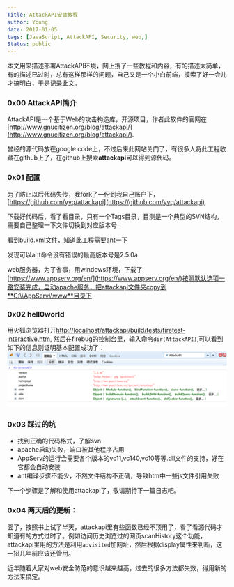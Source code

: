 ```yaml
---
Title: AttackAPI安装教程
author: Young
date: 2017-01-05
tags: [JavaScript, AttackAPI, Security, web,]
Status: public
---
```


本文用来描述部署AttackAPI环境，网上搜了一些教程和内容，有的描述太简单，有的描述已过时，总有这样那样的问题，自己又是一个小白前端，摸索了好一会儿才搞明白，于是记录此文。

### 0x00 AttackAPI简介
AttackAPI是一个基于Web的攻击构造库，开源项目，作者此软件的官网在[http://www.gnucitizen.org/blog/attackapi/](http://www.gnucitizen.org/blog/attackapi/). 

曾经的源代码放在google code上，不过后来此网站关门了，有很多人将此工程收藏在github上了，在github上搜索**attackapi**可以得到源代码。

### 0x01 配置
为了防止以后代码失传，我fork了一份到我自己账户下，[https://github.com/yyq/attackapi](https://github.com/yyq/attackapi).

下载好代码后，看了看目录，只有一个Tags目录，目测是一个典型的SVN结构，需要自己整理一下文件切换到对应版本号.

看到build.xml文件，知道此工程需要ant一下

发现可以ant命令没有错误的最高版本号是2.5.0a

web服务器，为了省事，用windows环境，下载了[https://www.appserv.org/en/](https://www.appserv.org/en/)按照默认选项一路安装完成，启动apache服务，把attackapi文件夹copy到**C:\\AppServ\\www**目录下

### 0x02 hell0world
用火狐浏览器打开[http://localhost/attackapi/build/tests/firetest-interactive.htm](http://127.0.0.1/attackapi/build/tests/firetest-interactive.htm), 然后在firebug的控制台里，输入命令```dir(AttackAPI)```,可以看到如下的信息则证明基本配置成功了：
![x](2017-01-05/0.png)

### 0x03 踩过的坑
* 找到正确的代码格式，了解svn
* apache启动失败，端口被其他程序占用
* AppServ的运行会需要各个版本的vc11,vc140,vc10等等.dll文件的支持，好在它都会自动安装
* ant编译步骤不能少，不然文件结构不正确，导致htm中一些js文件引用失败

下一个步骤是了解和使用attackapi了，敬请期待下一篇日志吧。

### 0x04 两天后的更新：
囧了，按照书上试了半天，attackapi里有些函数已经不顶用了，看了看源代码才知道有的方式过时了。例如访问历史浏览过的网页scanHistory这个功能，attackapi里用的方法是利用```a:visited```加网址，然后根据display属性来判断，这一招几年前应该还管用。

近年随着大家对web安全防范的意识越来越高，过去的很多方法都失效，得用新的方法来搞定。
